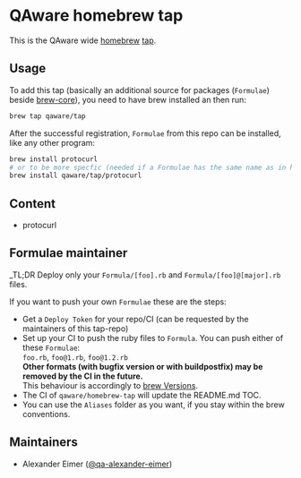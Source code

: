 # QAware homebrew tap

This is the QAware wide
[homebrew](https://brew.sh)
[tap](https://docs.brew.sh/Taps).

## Usage

To add this tap (basically an additional source for packages (`Formulae`) beside
[brew-core](https://github.com/Homebrew/homebrew-core)),
you need to have brew installed an then run:

```bash
brew tap qaware/tap
```

After the successful registration, `Formulae` from this repo can be installed, like any other program:

```bash
brew install protocurl
# or to be more specfic (needed if a Formulae has the same name as in hombrew-core)
brew install qaware/tap/protocurl
```

## Content

<!-- BEGIN TOC -->
* protocurl
<!-- END TOC -->

## Formulae maintainer

_TL;DR Deploy only your `Formula/[foo].rb` and `Formula/[foo]@[major].rb` files.

If you want to push your own `Formulae` these are the steps:

* Get a `Deploy Token` for your repo/CI (can be requested by the maintainers of this tap-repo)
* Set up your CI to push the ruby files to `Formula`.
  You can push either of these `Formulae`:  
  `foo.rb`, `foo@1.rb`, `foo@1.2.rb`  
  **Other formats (with bugfix version or with buildpostfix) may be removed by the CI in the future.**  
  This behaviour is accordingly to [brew Versions](https://docs.brew.sh/Versions).
* The CI of `qaware/homebrew-tap` will update the README.md TOC.
* You can use the `Aliases` folder as you want, if you stay within the brew conventions.

## Maintainers

* Alexander Eimer ([@qa-alexander-eimer](https://github.com/qa-alexander-eimer))
